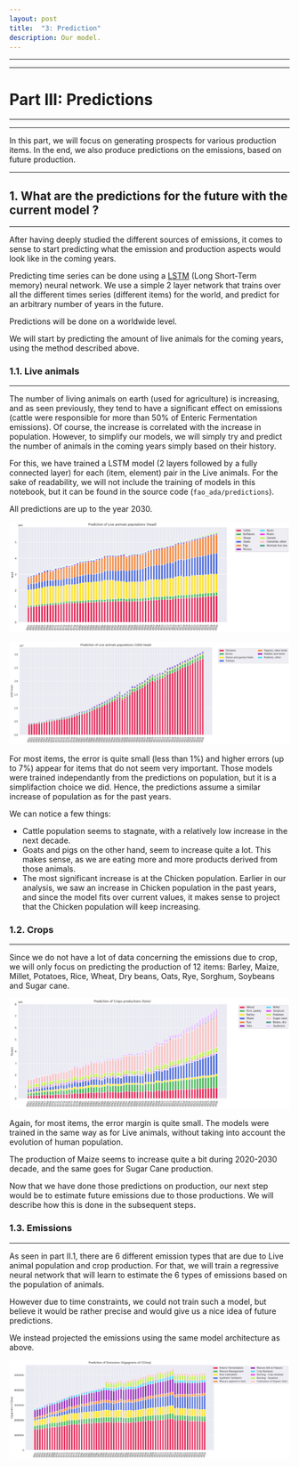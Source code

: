 ```yaml
---
layout: post
title:  "3: Prediction"
description: Our model.
---
```



---
---
# Part III: Predictions
---
---

In this part, we will focus on generating prospects for various production items. In the end, we also produce predictions on the emissions, based on future production.

---
## 1. What are the predictions for the future with the current model ?
---

After having deeply studied the different sources of emissions, it comes to sense to start predicting what the emission and production aspects would look like in the coming years.

Predicting time series can be done using a [LSTM](https://www.bioinf.jku.at/publications/older/2604.pdf) (Long Short-Term memory) neural network. We use a simple 2 layer network that trains over all the different times series (different items) for the world, and predict for an arbitrary number of years in the future.

Predictions will be done on a worldwide level.

We will start by predicting the amount of live animals for the coming years, using the method described above.

### 1.1. Live animals
---

The number of living animals on earth (used for agriculture) is increasing, and as seen previously, they tend to have a significant effect on emissions (cattle were responsible for more than 50% of Enteric Fermentation emissions). Of course, the increase is correlated with the increase in population. However, to simplify our models, we will simply try and predict the number of animals in the coming years simply based on their history.


For this, we have trained a LSTM model (2 layers followed by a fully connected layer) for each (item, element) pair in the Live animals. For the sake of readability, we will not include the training of models in this notebook, but it can be found in the source code (`fao_ada/predictions`).

All predictions are up to the year 2030.


![png](assets/img/output_95_0.png)





![png](assets/img/output_96_0.png)


For most items, the error is quite small (less than 1%) and higher errors (up to 7%) appear for items that do not seem very important. Those models were trained independantly from the predictions on population, but it is a simplifaction choice we did. Hence, the predictions assume a similar increase of population as for the past years.

We can notice a few things:
- Cattle population seems to stagnate, with a relatively low increase in the next decade.
- Goats and pigs on the other hand, seem to increase quite a lot. This makes sense, as we are eating more and more products derived from those animals.
- The most significant increase is at the Chicken population. Earlier in our analysis, we saw an increase in Chicken population in the past years, and since the model fits over current values, it makes sense to project that the Chicken population will keep increasing.

### 1.2. Crops
---
Since we do not have a lot of data concerning the emissions due to crop, we will only focus on predicting the production of 12 items: Barley, Maize, Millet, Potatoes, Rice, Wheat, Dry beans, Oats, Rye, Sorghum, Soybeans and Sugar cane.


![png](assets/img/output_101_0.png)


Again, for most items, the error margin is quite small. The models were trained in the same way as for Live animals, without taking into account the evolution of human population.

The production of Maize seems to increase quite a bit during 2020-2030 decade, and the same goes for Sugar Cane production. 

Now that we have done those predictions on production, our next step would be to estimate future emissions due to those productions. We will describe how this is done in the subsequent steps.


### 1.3. Emissions
---
As seen in part II.1, there are 6 different emission types that are due to Live animal population and crop production. For that, we will train a regressive neural network that will learn to estimate the 6 types of emissions based on the population of animals.

However due to time constraints, we could not train such a model, but believe it would be rather precise and would give us a nice idea of future predictions.

We instead projected the emissions using the same model architecture as above.
	
![png](assets/img/output_108_0.png)
